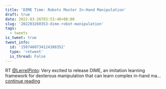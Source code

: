 ```yaml
---
title: 'DIME Time: Robots Master In-Hand Manipulation'
draft: true
date: 2022-03-26T03:53:40+00:00
slug: '202203260353-dime-robot-manipulation'
tags:
  - tweets
is_tweet: true
tweet_info:
  id: '1507460734124388352'
  type: 'retweet'
  is_thread: False
---
```




RT [@LerrelPinto](https://x.com/LerrelPinto): Very excited to release DIME, an imitation learning framework for dexterous manipulation that can learn complex in-hand ma… [continue reading](https://x.com/sytelus/status/1507460734124388352)
